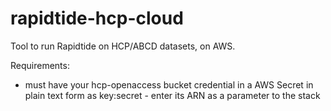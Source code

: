 # rapidtide-hcp-cloud
Tool to run Rapidtide on HCP/ABCD datasets, on AWS.


Requirements:

- must have your hcp-openaccess bucket credential in a AWS Secret in plain text form as key:secret - enter its ARN as a parameter to the stack
